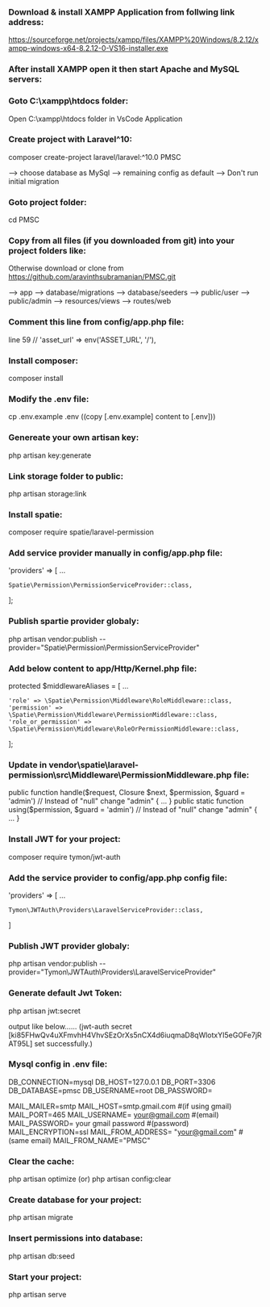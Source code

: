 ### Download & install XAMPP Application from follwing link address:

https://sourceforge.net/projects/xampp/files/XAMPP%20Windows/8.2.12/xampp-windows-x64-8.2.12-0-VS16-installer.exe

### After install XAMPP open it then start Apache and MySQL servers:

### Goto C:\xampp\htdocs folder:

Open C:\xampp\htdocs folder in VsCode Application

### Create project with Laravel^10:

composer create-project laravel/laravel:^10.0 PMSC

--> choose database as MySql
--> remaining config as default
--> Don't run initial migration

### Goto project folder:

cd PMSC

### Copy from all files (if you downloaded from git) into your project folders like:

Otherwise download or clone from https://github.com/aravinthsubramanian/PMSC.git

--> app
--> database/migrations
--> database/seeders
--> public/user
--> public/admin
--> resources/views
--> routes/web

### Comment this line from config/app.php file:

line 59 // 'asset_url' => env('ASSET_URL', '/'),

### Install composer:

composer install

### Modify the .env file:

cp .env.example .env  ((copy [.env.example] content to [.env]))

### Genereate your own artisan key:

php artisan key:generate

### Link storage folder to public:

php artisan storage:link

### Install spatie:

composer require spatie/laravel-permission

### Add service provider manually in config/app.php file:

'providers' => [
    ...

    Spatie\Permission\PermissionServiceProvider::class,
];

### Publish spartie provider globaly:

php artisan vendor:publish --provider="Spatie\Permission\PermissionServiceProvider"

### Add below content to app/Http/Kernel.php file:

protected $middlewareAliases = [
    ...

    'role' => \Spatie\Permission\Middleware\RoleMiddleware::class,
    'permission' => \Spatie\Permission\Middleware\PermissionMiddleware::class,
    'role_or_permission' => \Spatie\Permission\Middleware\RoleOrPermissionMiddleware::class,
];

### Update in vendor\spatie\laravel-permission\src\Middleware\PermissionMiddleware.php file:

public function handle($request, Closure $next, $permission, $guard = 'admin')  // Instead of "null" change "admin"
{
    ...
}
public static function using($permission, $guard = 'admin') // Instead of "null" change "admin"
{
    ...
}

### Install JWT for your project:

composer require tymon/jwt-auth

### Add the service provider to config/app.php config file:

'providers' => [
    ...

    Tymon\JWTAuth\Providers\LaravelServiceProvider::class,
]

### Publish JWT provider globaly:

php artisan vendor:publish --provider="Tymon\JWTAuth\Providers\LaravelServiceProvider"

### Generate default Jwt Token:

php artisan jwt:secret

output like below......
(jwt-auth secret [ki85FHwQv4uXFmvhH4VhvSEzOrXs5nCX4d6iuqmaD8qWlotxYI5eGOFe7jRAT95L] set successfully.)

### Mysql config in .env file:

DB_CONNECTION=mysql
DB_HOST=127.0.0.1
DB_PORT=3306
DB_DATABASE=pmsc
DB_USERNAME=root
DB_PASSWORD=

MAIL_MAILER=smtp
MAIL_HOST=smtp.gmail.com #(if using gmail)
MAIL_PORT=465
MAIL_USERNAME= your@gmail.com #(email)
MAIL_PASSWORD= your gmail password #(password)
MAIL_ENCRYPTION=ssl
MAIL_FROM_ADDRESS= "your@gmail.com" #(same email)
MAIL_FROM_NAME="PMSC"

### Clear the cache:

php artisan optimize 
    (or) 
php artisan config:clear

### Create database for your project:

php artisan migrate

### Insert permissions into database:

php artisan db:seed

### Start your project:

php artisan serve
